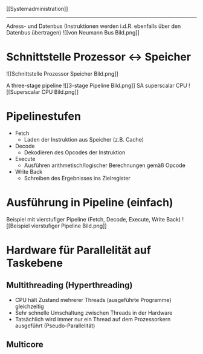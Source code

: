 [[Systemadministration]]

---

Adress- und Datenbus (Instruktionen werden i.d.R. ebenfalls über den Datenbus übertragen)
![[von Neumann Bus Bild.png]]


# Schnittstelle Prozessor <-> Speicher
![[Schnittstelle Prozessor Speicher Bild.png]]

A three-stage pipeline 
![[3-stage Pipeline Bild.png]]
SA superscalar CPU
![[Superscalar CPU Bild.png]]

# Pipelinestufen
- Fetch 
	- Laden der Instruktion aus Speicher (z.B. Cache) 
- Decode 
	- Dekodieren des Opcodes der Instruktion 
- Execute 
	- Ausführen arithmetisch/logischer Berechnungen gemäß Opcode 
- Write Back 
	- Schreiben des Ergebnisses ins Zielregister

# Ausführung in Pipeline (einfach)
Beispiel mit vierstufiger Pipeline (Fetch, Decode, Execute, Write Back)
![[Beispiel vierstufiger Pipeline Bild.png]]

# Hardware für Parallelität auf Taskebene 
## Multithreading (Hyperthreading)
- CPU hält Zustand mehrerer Threads (ausgeführte Programme) gleichzeitig 
- Sehr schnelle Umschaltung zwischen Threads in der Hardware 
- Tatsächlich wird immer nur ein Thread auf dem Prozessorkern ausgeführt (Pseudo-Parallelität)

## Multicore
